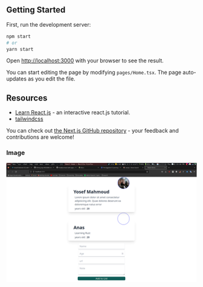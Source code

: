 ## Getting Started

First, run the development server:

```bash
npm start
# or
yarn start
```

Open [http://localhost:3000](http://localhost:3000) with your browser to see the result.

You can start editing the page by modifying `pages/Home.tsx`. The page auto-updates as you edit the file.

## Resources
- [Learn React.js](https://reactjs.org/) - an interactive react.js tutorial.
- [tailwindcss](https://tailwindcss.com/docs/)

You can check out [the Next.js GitHub repository](https://github.com/vercel/next.js/) - your feedback and contributions are welcome!

### Image

![img](screenshot/img.png)
